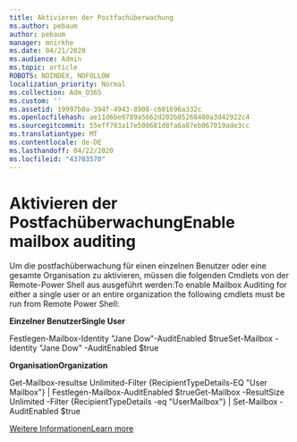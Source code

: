```yaml
---
title: Aktivieren der Postfachüberwachung
ms.author: pebaum
author: pebaum
manager: mnirkhe
ms.date: 04/21/2020
ms.audience: Admin
ms.topic: article
ROBOTS: NOINDEX, NOFOLLOW
localization_priority: Normal
ms.collection: Adm_O365
ms.custom: ''
ms.assetid: 19997b0a-394f-4943-8908-c601696a332c
ms.openlocfilehash: ae11d6be0789a5662d202b85268480a3d42922c4
ms.sourcegitcommit: 55eff703a17e500681d8fa6a87eb067019ade3cc
ms.translationtype: MT
ms.contentlocale: de-DE
ms.lasthandoff: 04/22/2020
ms.locfileid: "43703570"
---
```

# <a name="enable-mailbox-auditing"></a><span data-ttu-id="1e1c0-102">Aktivieren der Postfachüberwachung</span><span class="sxs-lookup"><span data-stu-id="1e1c0-102">Enable mailbox auditing</span></span>

<span data-ttu-id="1e1c0-103">Um die postfachüberwachung für einen einzelnen Benutzer oder eine gesamte Organisation zu aktivieren, müssen die folgenden Cmdlets von der Remote-Power Shell aus ausgeführt werden:</span><span class="sxs-lookup"><span data-stu-id="1e1c0-103">To enable Mailbox Auditing for either a single user or an entire organization the following cmdlets must be run from Remote Power Shell:</span></span>
  
 <span data-ttu-id="1e1c0-104">**Einzelner Benutzer**</span><span class="sxs-lookup"><span data-stu-id="1e1c0-104">**Single User**</span></span>
  
<span data-ttu-id="1e1c0-105">Festlegen-Mailbox-Identity "Jane Dow"-AuditEnabled $true</span><span class="sxs-lookup"><span data-stu-id="1e1c0-105">Set-Mailbox -Identity "Jane Dow" -AuditEnabled $true</span></span>
  
 <span data-ttu-id="1e1c0-106">**Organisation**</span><span class="sxs-lookup"><span data-stu-id="1e1c0-106">**Organization**</span></span>
  
<span data-ttu-id="1e1c0-107">Get-Mailbox-resultse Unlimited-Filter {RecipientTypeDetails-EQ "User Mailbox"} | Festlegen-Mailbox-AuditEnabled $true</span><span class="sxs-lookup"><span data-stu-id="1e1c0-107">Get-Mailbox -ResultSize Unlimited -Filter {RecipientTypeDetails -eq "UserMailbox"} | Set-Mailbox -AuditEnabled $true</span></span>
  
[<span data-ttu-id="1e1c0-108">Weitere Informationen</span><span class="sxs-lookup"><span data-stu-id="1e1c0-108">Learn more</span></span>](https://docs.microsoft.com/office365/securitycompliance/enable-mailbox-auditing)
  

